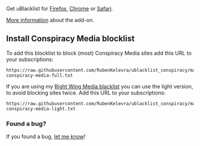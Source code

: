 Get uBlacklist for [Firefox](https://addons.mozilla.org/en-US/firefox/addon/ublacklist/), [Chrome](https://chromewebstore.google.com/detail/ublacklist/pncfbmialoiaghdehhbnbhkkgmjanfhe) or [Safari](https://apps.apple.com/us/app/ublacklist-for-safari/id1547912640). 

[More information](https://iorate.github.io/ublacklist/docs) about the add-on.

## Install Conspiracy Media blocklist

To add this blocklist to block (most) Conspiracy Media sites add this URL to your subscriptions:

```
https://raw.githubusercontent.com/RubenKelevra/ublacklist_conspiracy/master/ublacklist-conspiracy-media-full.txt
```

If you are using my [Right Wing Media blacklist](https://github.com/RubenKelevra/ublacklist_rightwing_media) you can use the light version, to avoid blocking sites twice. Add this URL to your subscriptions:

```
https://raw.githubusercontent.com/RubenKelevra/ublacklist_conspiracy/master/ublacklist-conspiracy-media-light.txt
```

### Found a bug?

If you found a bug, [let me know](https://github.com/RubenKelevra/ublacklist_conspiracy/issues/new/choose)!
